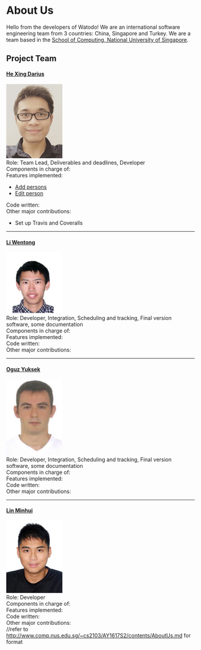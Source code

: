 # About Us

Hello from the developers of Watodo! We are an international software engineering team from 3 countries: China, Singapore and Turkey. We are a team based in the [School of Computing, National University of Singapore](http://www.comp.nus.edu.sg).

## Project Team

#### [He Xing Darius](https://github.com/hesingon) <br>
<img src="images/hesingon.png" width="150"><br>
Role: Team Lead, Deliverables and deadlines, Developer <br>
Components in charge of:<br>
Features implemented: <br>
   * [Add persons]()<br>
   * [Edit person]()<br>

Code written:<br>
Other major contributions:<br>
   * Set up Travis and Coveralls<br>

-----

#### [Li Wentong](http://github.com/Wentong-DST) <br>
<img src="images/wentong.png" width="150"><br>
Role: Developer, Integration, Scheduling and tracking, Final version software, some documentation <br>
Components in charge of:<br>
Features implemented: <br>
Code written:<br>
Other major contributions:<br>

-----

#### [Oguz Yuksek](http://github.com/yuksek) <br>
<img src="images/OguzYuksek.png" width="150"><br>
Role: Developer, Integration, Scheduling and tracking, Final version software, some documentation <br>
Components in charge of:<br>
Features implemented: <br>
Code written:<br>
Other major contributions:<br>

-----

#### [Lin Minhui](http://github.com/lmh1234) <br>
<img src="images/minhui.png" width="150"><br>
Role: Developer<br>
Components in charge of:<br>
Features implemented: <br>
Code written:<br>
Other major contributions:<br>
//refer to http://www.comp.nus.edu.sg/~cs2103/AY1617S2/contents/AboutUs.md for format

